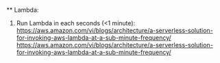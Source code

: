 ** Lambda:
1. Run Lambda in each seconds (<1 minute): https://aws.amazon.com/vi/blogs/architecture/a-serverless-solution-for-invoking-aws-lambda-at-a-sub-minute-frequency/
https://aws.amazon.com/vi/blogs/architecture/a-serverless-solution-for-invoking-aws-lambda-at-a-sub-minute-frequency/

